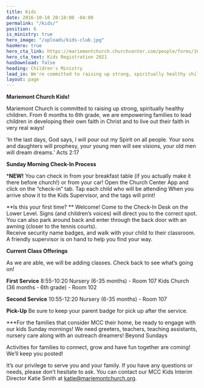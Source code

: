 ```yaml
---
title: Kids
date: 2016-10-18 20:18:00 -04:00
permalink: "/kids/"
position: 6
is_ministry: true
hero_image: "/uploads/kids-club.jpg"
hasHero: true
hero_cta_link: https://mariemontchurch.churchcenter.com/people/forms/161980
hero_cta_text: Kids Registration 2021
hasDownload: false
heading: Children's Ministry
lead_in: We're committed to raising up strong, spiritually healthy children.
layout: page
---
```


**Mariemont Church Kids!**

Mariemont Church is committed to raising up strong, spiritually healthy children. From 6 months to 6th grade, we are empowering families to lead children in developing their own faith in Christ and to live out their faith in very real ways!

‘In the last days, God says, I will pour out my Spirit on all people. Your sons and daughters will prophesy, your young men will see visions, your old men will dream dreams.’    Acts 2:17

**Sunday Morning Check-In Process**

***NEW!**  You can check in from your breakfast table (if you actually make it there before church!) or from your car!  Open the Church Center App and click on the “check-in” tab.  Tap each child who will be attending When you arrive show it to the Kids Supervisor, and the tags will print!

**Is this your first time? ** Welcome!  Come to the Check-In Desk on the Lower Level.  Signs (and children’s voices) will direct you to the correct spot.  You can also park around back and enter through the back door with an awning (closer to the tennis courts).   
Receive security name badges, and walk with your child to their classroom. A friendly supervisor is on hand to help you find your way.

**Current Class Offerings**

As we are able, we will be adding classes.  Check back to see what’s going on!
 
**First Service** 8:55-10:20
Nursery (6-35 months) - Room 107
Kids Church (36 months - 6th grade) - Room 102

**Second Service** 10:55-12:20
Nursery (6-35 months) - Room 107

**Pick-Up**
Be sure to keep your parent badge for pick up after the service.

***For the families that consider MCC their home, be ready to engage with our kids Sunday mornings!  We need greeters, teachers, teaching assistants, nursery care along with an outreach dreamers!
Beyond Sundays

Activities for families to connect, grow and have fun together are coming!  We’ll keep you posted!

It’s our privilege to serve you and your family. If you have any questions or needs, please don’t hesitate to ask. You can contact our MCC Kids Interim Director Katie Smith at [katie@mariemontchurch.org](katie@mariemontchurch.org).
